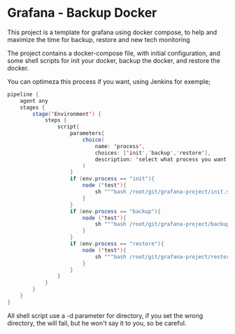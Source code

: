 # Grafana - Backup Docker

This project is a template for grafana using docker compose, to help and maximize the time for backup, restore and new tech monitoring

The project contains a docker-compose file, with initial configuration, and some shell scripts for init your docker, backup the docker, and restore the docker.

You can optimeza this process if you want, using Jenkins for exemple;

```java
pipeline {
    agent any
    stages {
        stage('Environment') {
            steps {
                script{
                    parameters{
                        choice(
                            name: 'process',
                            choices: ['init','backup','restore'],
                            description: 'select what process you want to do'
                        )
                    }
                    if (env.process == "init"){
                        node ('test'){
                            sh """bash /root/git/grafana-project/init.sh -d=${env.dir}"""
                        }
                    }
                    if (env.process == "backup"){
                        node ('test'){
                            sh """bash /root/git/grafana-project/backup.sh -d=${env.dir}"""
                        }
                    }
                    if (env.process == "restore"){
                        node ('test'){
                            sh """bash /root/git/grafana-project/restore.sh -d=${env.dir}"""
                        }
                    }
                }
            }
        }
    }
}
```
All shell script use a -d parameter for directory, if you set the wrong directory, the will fail, but he won't say it to you, so be careful.
